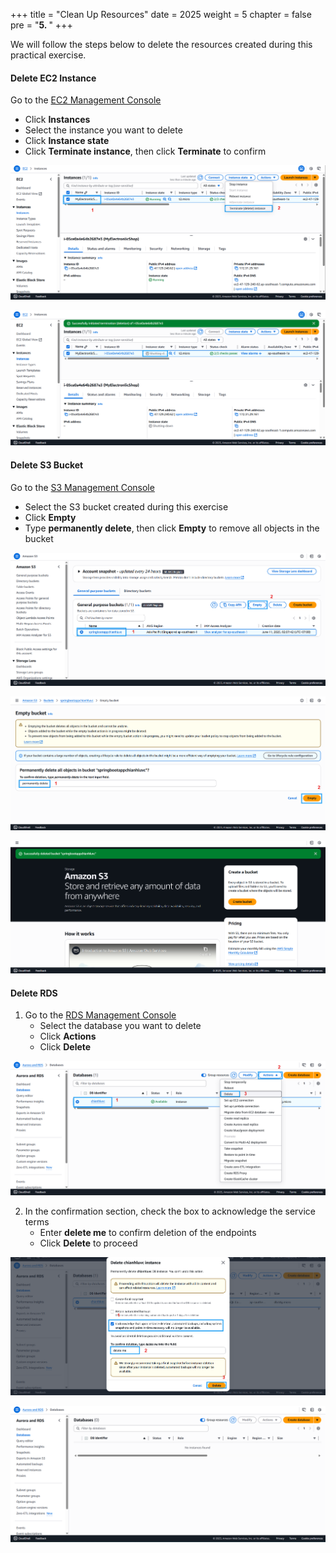 +++
title = "Clean Up Resources"
date = 2025
weight = 5
chapter = false
pre = "<b>5. </b>"
+++

We will follow the steps below to delete the resources created during this practical exercise.

#### Delete EC2 Instance

Go to the [EC2 Management Console](https://console.aws.amazon.com/ec2/v2/home)  
  + Click **Instances**  
  + Select the instance you want to delete  
  + Click **Instance state**  
  + Click **Terminate instance**, then click **Terminate** to confirm

![Clean](/images/5.clean/001-cleanstep1.png)

![Clean](/images/5.clean/002-cleanstep2.png)

#### Delete S3 Bucket

Go to the [S3 Management Console](https://s3.console.aws.amazon.com/s3/home)  
  + Select the S3 bucket created during this exercise  
  + Click **Empty**  
  + Type **permanently delete**, then click **Empty** to remove all objects in the bucket  

![Clean](/images/5.clean/003-cleanstep3.png)

![Clean](/images/5.clean/004-cleanstep4.png)

![Clean](/images/5.clean/005-cleanstep5.png)

#### Delete RDS

1. Go to the [RDS Management Console](https://console.aws.amazon.com/rds/home)  
   + Select the database you want to delete  
   + Click **Actions**  
   + Click **Delete**

![Clean](/images/5.clean/006-cleanstep6.png)

2. In the confirmation section, check the box to acknowledge the service terms  
   + Enter **delete me** to confirm deletion of the endpoints  
   + Click **Delete** to proceed

![Clean](/images/5.clean/007-cleanstep7.png)

![Clean](/images/5.clean/008-cleanstep8.png)
